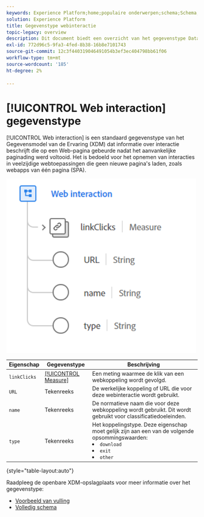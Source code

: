 ```yaml
---
keywords: Experience Platform;home;populaire onderwerpen;schema;Schema;XDM;velden;schema's;Schema's;webinteractie;datatype;data-type;data-type;
solution: Experience Platform
title: Gegevenstype webinteractie
topic-legacy: overview
description: Dit document biedt een overzicht van het gegevenstype Data Model (XDM) van het webinteractiemodel.
exl-id: 772d96c5-9fa3-4fed-8b38-16b8e7101743
source-git-commit: 12c3f440319046491054b3ef3ec404798bb61f06
workflow-type: tm+mt
source-wordcount: '185'
ht-degree: 2%

---
```


# [!UICONTROL Web interaction] gegevenstype

[!UICONTROL Web interaction] is een standaard gegevenstype van het Gegevensmodel van de Ervaring (XDM) dat informatie over interactie beschrijft die op een Web-pagina gebeurde nadat het aanvankelijke paginading werd voltooid. Het is bedoeld voor het opnemen van interacties in veelzijdige webtoepassingen die geen nieuwe pagina&#39;s laden, zoals webapps van één pagina (SPA).

<img src="../images/data-types/web-interaction.PNG" width="500" /><br />

| Eigenschap | Gegevenstype | Beschrijving |
| --- | --- | --- |
| `linkClicks` | [[!UICONTROL Measure]](./measure.md) | Een meting waarmee de klik van een webkoppeling wordt gevolgd. |
| `URL` | Tekenreeks | De werkelijke koppeling of URL die voor deze webinteractie wordt gebruikt. |
| `name` | Tekenreeks | De normatieve naam die voor deze webkoppeling wordt gebruikt. Dit wordt gebruikt voor classificatiedoeleinden. |
| `type` | Tekenreeks | Het koppelingstype. Deze eigenschap moet gelijk zijn aan een van de volgende opsommingswaarden: <li> `download` </li> <li> `exit` </li> <li> `other` </li> |

{style=&quot;table-layout:auto&quot;}

Raadpleeg de openbare XDM-opslagplaats voor meer informatie over het gegevenstype:

* [Voorbeeld van vulling](https://github.com/adobe/xdm/blob/master/components/datatypes/deprecated/webinteraction.example.1.json)
* [Volledig schema](https://github.com/adobe/xdm/blob/master/components/datatypes/deprecated/webinteraction.schema.json)
